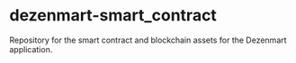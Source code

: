 # dezenmart-smart_contract
Repository for the smart contract  and blockchain assets for the Dezenmart application.
